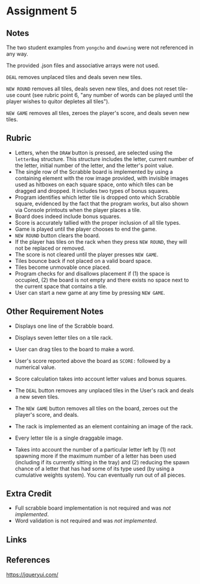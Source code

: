 # Assignment 5

## Notes
The two student examples from `yongcho` and `downing` were not referenced in any way.

The provided .json files and associative arrays were not used.

`DEAL` removes unplaced tiles and deals seven new tiles.

`NEW ROUND` removes all tiles, deals seven new tiles, and does not reset tile-use count (see rubric point 6, "any number of words can be played until the player wishes to quitor depletes all tiles").

`NEW GAME` removes all tiles, zeroes the player's score, and deals seven new tiles.

## Rubric
- Letters, when the `DRAW` button is pressed, are selected using the `letterBag` structure. This structure includes the letter, current number of the letter, initial number of the letter, and the letter's point value.
- The single row of the Scrabble board is implemented by using a containing element with the row image provided, with invisible images used as hitboxes on each square space, onto which tiles can be dragged and dropped. It includes two types of bonus squares.
- Program identifies which letter tile is dropped onto which Scrabble square, evidenced by the fact that the program works, but also shown via Console printouts when the player places a tile.
- Board does indeed include bonus squares.
- Score is accurately tallied with the proper inclusion of all tile types.
- Game is played until the player chooses to end the game.
- `NEW ROUND` button clears the board.
- If the player has tiles on the rack when they press `NEW ROUND`, they will not be replaced or removed.
- The score is not cleared until the player presses `NEW GAME`.
- Tiles bounce back if not placed on a valid board space.
- Tiles become unmovable once placed.
- Program checks for and disallows placement if (1) the space is occupied, (2) the board is not empty and there exists no space next to the current space that contains a tile.
- User can start a new game at any time by pressing `NEW GAME`.

## Other Requirement Notes
- Displays one line of the Scrabble board.
- Displays seven letter tiles on a tile rack.
- User can drag tiles to the board to make a word.
- User's score reported above the board as `SCORE:` followed by a numerical value.
- Score calculation takes into account letter values and bonus squares.

- The `DEAL` button removes any unplaced tiles in the User's rack and deals a new seven tiles.
- The `NEW GAME` button removes all tiles on the board, zeroes out the player's score, and deals.

- The rack is implemented as an element containing an image of the rack. 
- Every letter tile is a single draggable image.


- Takes into account the number of a particular letter left by (1) not spawning more if the maximum number of a letter has been used (including if its currently sitting in the tray) and (2) reducing the spawn chance of a letter that has had some of its type used (by using a cumulative weights system). You can eventually run out of all pieces.

## Extra Credit
- Full scrabble board implementation is not required and was _not implemented_.
- Word validation is not required and was _not implemented_.

## Links


## References
https://jqueryui.com/
